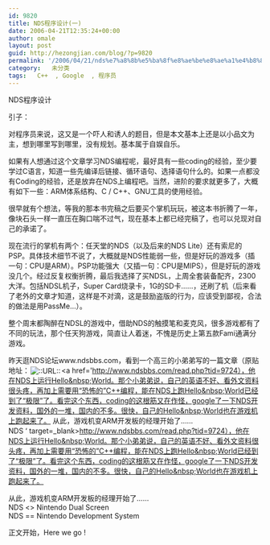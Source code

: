 ```yaml
---
id: 9820
title: NDS程序设计(一)
date: 2006-04-21T12:35:24+00:00
author: omale
layout: post
guid: http://hezongjian.com/blog/?p=9820
permalink: '/2006/04/21/nds%e7%a8%8b%e5%ba%8f%e8%ae%be%e8%ae%a1%e4%b8%80-2/'
category:   未分类  
tags:   C++  , Google  , 程序员
---
```

NDS程序设计

引子：

对程序员来说，这又是一个吓人和诱人的题目，但是本文基本上还是以小品文为主，想到哪里写到哪里，没有规划。基本属于自娱自乐。

如果有人想通过这个文章学习NDS编程呢，最好具有一些coding的经验，至少要学过C语言，知道一些先编译后链接、循环语句、选择语句什么的。如果一点都没有Coding的经验，还是放弃在NDS上编程吧。当然，进阶的要求就更多了，大概有如下一些：ARM体系结构、C&nbsp;/&nbsp;C++、GNU工具的使用经验。

很早就有个想法，等我的那本书完稿之后要买个掌机玩玩，被这本书折腾了一年，像块石头一样一直压在胸口喘不过气，现在基本上都已经完稿了，也可以兑现对自己的承诺了。

现在流行的掌机有两个：任天堂的NDS（以及后来的NDS&nbsp;Lite）还有索尼的PSP。具体技术细节不说了，大概就是NDS性能弱一些，但是好玩的游戏多（插一句：CPU是ARM）。PSP功能强大（又插一句：CPU是MIPS），但是好玩的游戏没几个。经过反复权衡折腾，最后我选择了买NDSL，上周全套装备配齐，2300大洋。包括NDSL机子，Super&nbsp;Card烧录卡，1G的SD卡……，还刷了机（后来看了老外的文章才知道，这样是不对滴，这是鼓励盗版的行为，应该受到鄙视，合法的做法是用PassMe&#8230;）。

整个周末都陶醉在NDSL的游戏中，借助NDS的触摸笔和麦克风，很多游戏都有了不同的玩法，那个任天狗游戏，简直让人着迷，不愧是历史上第五款Fami通满分游戏。

昨天逛NDS论坛www.ndsbbs.com，看到一个高三的小弟弟写的一篇文章（原贴地址：<img src=http://style.blogcn.com/blogcnpage/style/images/images/aurl.gif align=absbottom hspace=2 alt='::URL::' border=0><a href='http://www.ndsbbs.com/read.php?tid=9724），他在NDS上运行Hello&nbsp;World。那个小弟弟说，自己的英语不好、看外文资料很头疼，再加上需要用“恐怖的”C++编程，能在NDS上跑Hello&nbsp;World已经到了“极限”了。看完这个东西，coding的这根筋又在作怪，google了一下NDS开发资料，国外的一堆，国内的不多。很快，自己的Hello&nbsp;World也在游戏机上跑起来了。 从此，游戏机变ARM开发板的经理开始了……  
NDS&nbsp;&#8216; target=_blank>http://www.ndsbbs.com/read.php?tid=9724），他在NDS上运行Hello&nbsp;World。那个小弟弟说，自己的英语不好、看外文资料很头疼，再加上需要用“恐怖的”C++编程，能在NDS上跑Hello&nbsp;World已经到了“极限”了。看完这个东西，coding的这根筋又在作怪，google了一下NDS开发资料，国外的一堆，国内的不多。很快，自己的Hello&nbsp;World也在游戏机上跑起来了。

从此，游戏机变ARM开发板的经理开始了……  
NDS&nbsp;</a><>&nbsp;Nintendo&nbsp;Dual&nbsp;Screen  
NDS&nbsp;==&nbsp;Nintendo&nbsp;Development&nbsp;System

正文开始，Here&nbsp;we&nbsp;go&nbsp;!